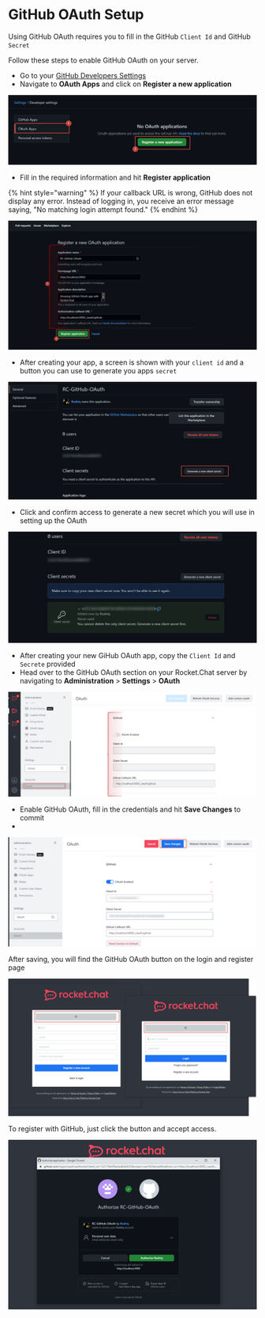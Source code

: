 # GitHub OAuth Setup

Using GitHub OAuth requires you to fill in the GitHub `Client Id` and GitHub `Secret`

Follow these steps to enable GitHub OAuth on your server.&#x20;

* Go to your [GitHub Developers Settings](https://github.com/settings/developers)
* Navigate to **OAuth Apps** and click on **Register a new application**

![](<../../../../.gitbook/assets/image (690).png>)

* Fill in the required information and hit **Register application**

{% hint style="warning" %}
If your callback URL is wrong, GitHub does not display any error. Instead of logging in, you receive an error message saying, "No matching login attempt found."
{% endhint %}

![](<../../../../.gitbook/assets/image (692).png>)

* After creating your app, a screen is shown with your `client id` and a button you can use to generate you apps `secret`

![](<../../../../.gitbook/assets/image (688).png>)

* Click and confirm access to generate a new secret which you will use in setting up the OAuth

![](<../../../../.gitbook/assets/image (634).png>)

* After creating your new GiHub OAuth app, copy the `Client Id` and `Secrete` provided
* Head over to the GitHub OAuth section on your Rocket.Chat server by navigating to **Administration** > **Settings** > **OAuth**&#x20;

![](<../../../../.gitbook/assets/image (671).png>)

* Enable GitHub OAuth, fill in the credentials and hit **Save Changes** to commit
*

![](<../../../../.gitbook/assets/image (687) (1).png>)

After saving, you will find the GitHub OAuth button on the login and register page

![](<../../../../.gitbook/assets/image (649).png>)

To register with GitHub, just click the button and accept access.

![](<../../../../.gitbook/assets/image (643) (1).png>)
